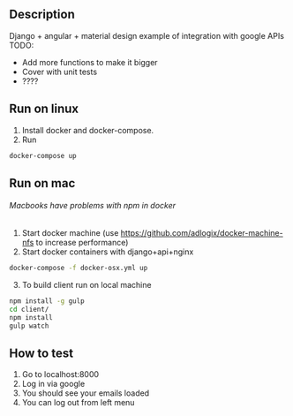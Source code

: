 ## Description

Django + angular + material design example of integration with google APIs
TODO:
* Add more functions to make it bigger
* Cover with unit tests
* ????

## Run on linux
1. Install docker and docker-compose.
2. Run
```bash
docker-compose up 
```

## Run on mac
###### Macbooks have problems with npm in docker

1. Start docker machine (use https://github.com/adlogix/docker-machine-nfs to increase performance)
2. Start docker containers with django+api+nginx 
```bash 
docker-compose -f docker-osx.yml up
```
3. To build client run on local machine
```bash
npm install -g gulp
cd client/
npm install
gulp watch
```

## How to test

1. Go to localhost:8000
2. Log in via google
3. You should see your emails loaded
4. You can log out from left menu